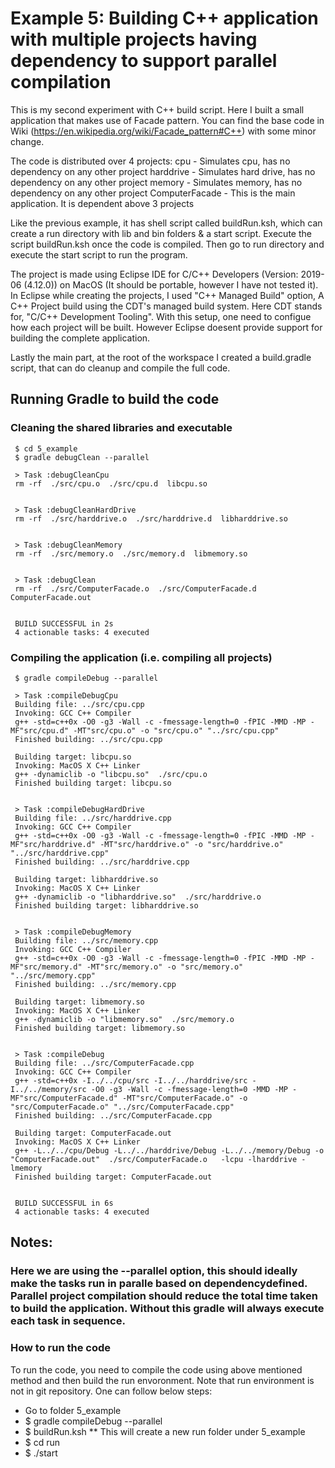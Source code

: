 # Example 5: Building C++ application with multiple projects having dependency to support parallel compilation

This is my second experiment with C++ build script. Here I built a small application that makes use of Facade pattern. You can find the base code in Wiki (https://en.wikipedia.org/wiki/Facade_pattern#C++) with some minor change. 

The code is distributed over 4 projects:
cpu - Simulates cpu, has no dependency on any other project 
harddrive - Simulates hard drive, has no dependency on any other project
memory - Simulates memory, has no dependency on any other project
ComputerFacade - This is the main application. It is dependent above 3 projects

Like the previous example, it has shell script called buildRun.ksh, which can create a run directory with lib and bin folders & a start script. Execute the script buildRun.ksh once the code is compiled. Then go to run directory and execute the start script to run the program. 

The project is made using Eclipse IDE for C/C++ Developers (Version: 2019-06 (4.12.0)) on MacOS (It should be portable, however I have not tested it). In Eclipse while creating the projects, I used "C++ Managed Build" option, A C++ Project build using the CDT's managed build system. Here CDT stands for, "C/C++ Development Tooling". With this setup, one need to configue how each project will be built. However Eclipse doesent provide support for building the complete application.

Lastly the main part, at the root of the workspace I created a build.gradle script, that can do cleanup and compile the full code.

## Running Gradle to build the code

### Cleaning the shared libraries and executable
```
 $ cd 5_example
 $ gradle debugClean --parallel
 
 > Task :debugCleanCpu
 rm -rf  ./src/cpu.o  ./src/cpu.d  libcpu.so
  
 
 > Task :debugCleanHardDrive
 rm -rf  ./src/harddrive.o  ./src/harddrive.d  libharddrive.so
  
 
 > Task :debugCleanMemory
 rm -rf  ./src/memory.o  ./src/memory.d  libmemory.so
  
 
 > Task :debugClean
 rm -rf  ./src/ComputerFacade.o  ./src/ComputerFacade.d  ComputerFacade.out
  
 
 BUILD SUCCESSFUL in 2s
 4 actionable tasks: 4 executed
```
### Compiling the application (i.e. compiling all projects)
```
 $ gradle compileDebug --parallel

 > Task :compileDebugCpu
 Building file: ../src/cpu.cpp
 Invoking: GCC C++ Compiler
 g++ -std=c++0x -O0 -g3 -Wall -c -fmessage-length=0 -fPIC -MMD -MP -MF"src/cpu.d" -MT"src/cpu.o" -o "src/cpu.o" "../src/cpu.cpp"
 Finished building: ../src/cpu.cpp
 
 Building target: libcpu.so
 Invoking: MacOS X C++ Linker
 g++ -dynamiclib -o "libcpu.so"  ./src/cpu.o   
 Finished building target: libcpu.so
 
 
 > Task :compileDebugHardDrive
 Building file: ../src/harddrive.cpp
 Invoking: GCC C++ Compiler
 g++ -std=c++0x -O0 -g3 -Wall -c -fmessage-length=0 -fPIC -MMD -MP -MF"src/harddrive.d" -MT"src/harddrive.o" -o "src/harddrive.o" "../src/harddrive.cpp"
 Finished building: ../src/harddrive.cpp
  
 Building target: libharddrive.so
 Invoking: MacOS X C++ Linker
 g++ -dynamiclib -o "libharddrive.so"  ./src/harddrive.o   
 Finished building target: libharddrive.so
 
 
 > Task :compileDebugMemory
 Building file: ../src/memory.cpp
 Invoking: GCC C++ Compiler
 g++ -std=c++0x -O0 -g3 -Wall -c -fmessage-length=0 -fPIC -MMD -MP -MF"src/memory.d" -MT"src/memory.o" -o "src/memory.o" "../src/memory.cpp"
 Finished building: ../src/memory.cpp
 
 Building target: libmemory.so
 Invoking: MacOS X C++ Linker
 g++ -dynamiclib -o "libmemory.so"  ./src/memory.o   
 Finished building target: libmemory.so
 
 
 > Task :compileDebug
 Building file: ../src/ComputerFacade.cpp
 Invoking: GCC C++ Compiler
 g++ -std=c++0x -I../../cpu/src -I../../harddrive/src -I../../memory/src -O0 -g3 -Wall -c -fmessage-length=0 -MMD -MP -MF"src/ComputerFacade.d" -MT"src/ComputerFacade.o" -o "src/ComputerFacade.o" "../src/ComputerFacade.cpp"
 Finished building: ../src/ComputerFacade.cpp
 
 Building target: ComputerFacade.out
 Invoking: MacOS X C++ Linker
 g++ -L../../cpu/Debug -L../../harddrive/Debug -L../../memory/Debug -o "ComputerFacade.out"  ./src/ComputerFacade.o   -lcpu -lharddrive -lmemory
 Finished building target: ComputerFacade.out
 
 
 BUILD SUCCESSFUL in 6s
 4 actionable tasks: 4 executed
```
 ## Notes:
 ### Here we are using the --parallel option, this should ideally make the tasks run in paralle based on dependencydefined. Parallel project compilation should reduce the total time taken to build the application. Without this gradle will always execute each task in sequence.

 ### How to run the code
 To run the code, you need to compile the code using above mentioned method and then build the run envoronment. Note that run environment is not in git repository. One can follow below steps:
 * Go to folder 5_example
 * $ gradle compileDebug --parallel
 * $ buildRun.ksh 
 ** This will create a new run folder under 5_example
 * $ cd run
 * $ ./start

